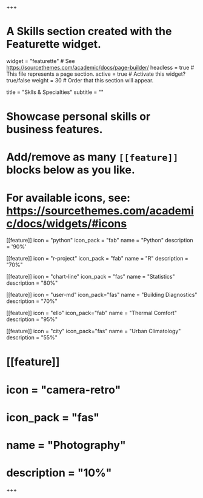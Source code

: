 +++
# A Skills section created with the Featurette widget.
widget = "featurette"  # See https://sourcethemes.com/academic/docs/page-builder/
headless = true  # This file represents a page section.
active = true  # Activate this widget? true/false
weight = 30  # Order that this section will appear.

title = "Sklls & Specialties"
subtitle = ""

# Showcase personal skills or business features.
# 
# Add/remove as many `[[feature]]` blocks below as you like.
# 
# For available icons, see: https://sourcethemes.com/academic/docs/widgets/#icons
[[feature]]
  icon = "python"
  icon_pack = "fab"
  name = "Python"
  description = '90%'

[[feature]]
  icon = "r-project"
  icon_pack = "fab"
  name = "R"
  description = "70%"

[[feature]]
  icon = "chart-line"
  icon_pack = "fas"
  name = "Statistics"
  description = "80%"  

[[feature]]
  icon = "user-md"
  icon_pack="fas"
  name = "Building Diagnostics"
  description = "70%"
  

[[feature]]
  icon = "ello"
  icon_pack="fab"
  name = "Thermal Comfort"
  description = "95%"


[[feature]]
  icon = "city"
  icon_pack="fas"
  name = "Urban Climatology"
  description = "55%"


# 
# [[feature]]
#   icon = "camera-retro"
#   icon_pack = "fas"
#   name = "Photography"
#   description = "10%"

+++
